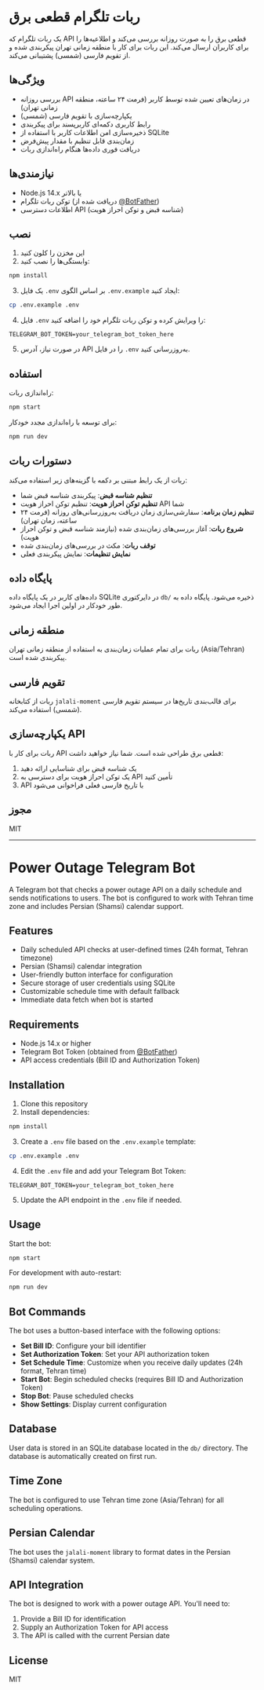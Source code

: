 # ربات تلگرام قطعی برق

یک ربات تلگرام که API قطعی برق را به صورت روزانه بررسی می‌کند و اطلاعیه‌ها را برای کاربران ارسال می‌کند. این ربات برای کار با منطقه زمانی تهران پیکربندی شده و از تقویم فارسی (شمسی) پشتیبانی می‌کند.

## ویژگی‌ها

- بررسی روزانه API در زمان‌های تعیین شده توسط کاربر (فرمت ۲۴ ساعته، منطقه زمانی تهران)
- یکپارچه‌سازی با تقویم فارسی (شمسی)
- رابط کاربری دکمه‌ای کاربرپسند برای پیکربندی
- ذخیره‌سازی امن اطلاعات کاربر با استفاده از SQLite
- زمان‌بندی قابل تنظیم با مقدار پیش‌فرض
- دریافت فوری داده‌ها هنگام راه‌اندازی ربات

## نیازمندی‌ها

- Node.js 14.x یا بالاتر
- توکن ربات تلگرام (دریافت شده از [@BotFather](https://t.me/BotFather))
- اطلاعات دسترسی API (شناسه قبض و توکن احراز هویت)

## نصب

1. این مخزن را کلون کنید
2. وابستگی‌ها را نصب کنید:

```bash
npm install
```

3. یک فایل `.env` بر اساس الگوی `.env.example` ایجاد کنید:

```bash
cp .env.example .env
```

4. فایل `.env` را ویرایش کرده و توکن ربات تلگرام خود را اضافه کنید:

```
TELEGRAM_BOT_TOKEN=your_telegram_bot_token_here
```

5. در صورت نیاز، آدرس API را در فایل `.env` به‌روزرسانی کنید.

## استفاده

راه‌اندازی ربات:

```bash
npm start
```

برای توسعه با راه‌اندازی مجدد خودکار:

```bash
npm run dev
```

## دستورات ربات

ربات از یک رابط مبتنی بر دکمه با گزینه‌های زیر استفاده می‌کند:

- **تنظیم شناسه قبض**: پیکربندی شناسه قبض شما
- **تنظیم توکن احراز هویت**: تنظیم توکن احراز هویت API شما
- **تنظیم زمان برنامه**: سفارشی‌سازی زمان دریافت به‌روزرسانی‌های روزانه (فرمت ۲۴ ساعته، زمان تهران)
- **شروع ربات**: آغاز بررسی‌های زمان‌بندی شده (نیازمند شناسه قبض و توکن احراز هویت)
- **توقف ربات**: مکث در بررسی‌های زمان‌بندی شده
- **نمایش تنظیمات**: نمایش پیکربندی فعلی

## پایگاه داده

داده‌های کاربر در یک پایگاه داده SQLite در دایرکتوری `db/` ذخیره می‌شود. پایگاه داده به طور خودکار در اولین اجرا ایجاد می‌شود.

## منطقه زمانی

ربات برای تمام عملیات زمان‌بندی به استفاده از منطقه زمانی تهران (Asia/Tehran) پیکربندی شده است.

## تقویم فارسی

ربات از کتابخانه `jalali-moment` برای قالب‌بندی تاریخ‌ها در سیستم تقویم فارسی (شمسی) استفاده می‌کند.

## یکپارچه‌سازی API

ربات برای کار با API قطعی برق طراحی شده است. شما نیاز خواهید داشت:

1. یک شناسه قبض برای شناسایی ارائه دهید
2. یک توکن احراز هویت برای دسترسی به API تأمین کنید
3. API با تاریخ فارسی فعلی فراخوانی می‌شود

## مجوز

MIT

---

# Power Outage Telegram Bot

A Telegram bot that checks a power outage API on a daily schedule and sends notifications to users. The bot is configured to work with Tehran time zone and includes Persian (Shamsi) calendar support.

## Features

- Daily scheduled API checks at user-defined times (24h format, Tehran timezone)
- Persian (Shamsi) calendar integration
- User-friendly button interface for configuration
- Secure storage of user credentials using SQLite
- Customizable schedule time with default fallback
- Immediate data fetch when bot is started

## Requirements

- Node.js 14.x or higher
- Telegram Bot Token (obtained from [@BotFather](https://t.me/BotFather))
- API access credentials (Bill ID and Authorization Token)

## Installation

1. Clone this repository
2. Install dependencies:

```bash
npm install
```

3. Create a `.env` file based on the `.env.example` template:

```bash
cp .env.example .env
```

4. Edit the `.env` file and add your Telegram Bot Token:

```
TELEGRAM_BOT_TOKEN=your_telegram_bot_token_here
```

5. Update the API endpoint in the `.env` file if needed.

## Usage

Start the bot:

```bash
npm start
```

For development with auto-restart:

```bash
npm run dev
```

## Bot Commands

The bot uses a button-based interface with the following options:

- **Set Bill ID**: Configure your bill identifier
- **Set Authorization Token**: Set your API authorization token
- **Set Schedule Time**: Customize when you receive daily updates (24h format, Tehran time)
- **Start Bot**: Begin scheduled checks (requires Bill ID and Authorization Token)
- **Stop Bot**: Pause scheduled checks
- **Show Settings**: Display current configuration

## Database

User data is stored in an SQLite database located in the `db/` directory. The database is automatically created on first run.

## Time Zone

The bot is configured to use Tehran time zone (Asia/Tehran) for all scheduling operations.

## Persian Calendar

The bot uses the `jalali-moment` library to format dates in the Persian (Shamsi) calendar system.

## API Integration

The bot is designed to work with a power outage API. You'll need to:

1. Provide a Bill ID for identification
2. Supply an Authorization Token for API access
3. The API is called with the current Persian date

## License

MIT